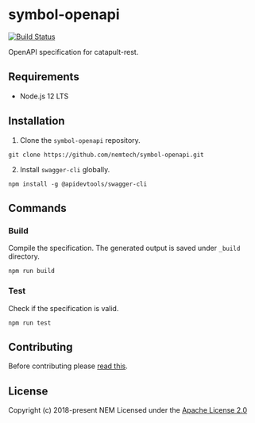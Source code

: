 # symbol-openapi

[![Build Status](https://travis-ci.com/nemtech/symbol-openapi.svg?branch=main)](https://travis-ci.com/nemtech/symbol-openapi)

OpenAPI specification for catapult-rest.

## Requirements

* Node.js 12 LTS

## Installation

1. Clone the ``symbol-openapi`` repository.

```
git clone https://github.com/nemtech/symbol-openapi.git
```

2. Install ``swagger-cli`` globally.

```
npm install -g @apidevtools/swagger-cli
```

## Commands

### Build

Compile the specification.
The generated output is saved under ``_build`` directory.

```
npm run build
```

### Test

Check if the specification is valid. 

```
npm run test
```

## Contributing

Before contributing please [read this](CONTRIBUTING.md).

## License

Copyright (c) 2018-present NEM 
Licensed under the [Apache License 2.0](https://github.com/nemtech/nem2-docs/blob/master/LICENSE)
